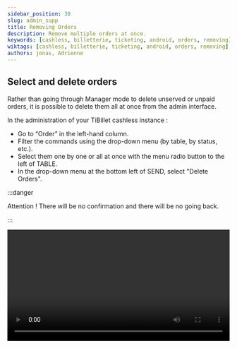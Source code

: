 ```yaml
---
sidebar_position: 30
slug: admin_supp
title: Removing Orders
description: Remove multiple orders at once.
keywords: [cashless, billetterie, ticketing, android, orders, removing]
wiktags: [cashless, billetterie, ticketing, android, orders, removing]
authors: jonas, Adrienne
---
```


## Select and delete orders

Rather than going through Manager mode to delete unserved or unpaid orders, it is possible to delete them all at once from the admin interface.

In the administration of your TiBillet cashless instance : 

- Go to “Order” in the left-hand column.
- Filter the commands using the drop-down menu (by table, by status, etc.).
- Select them one by one or all at once with the menu radio button to the left of TABLE.
- In the drop-down menu at the bottom left of SEND, select "Delete Orders".

:::danger

Attention ! There will be no confirmation and there will be no going back.

:::

<video width="100%" controls src="/img/suppressioncommande.mp4"></video>
